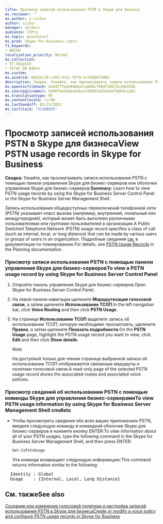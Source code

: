 ```yaml
---
title: Просмотр записей использования PSTN в Skype для бизнеса
ms.reviewer: ''
ms.author: v-cichur
author: cichur
manager: serdars
audience: ITPro
ms.topic: quickstart
ms.prod: skype-for-business-itpro
f1.keywords:
- NOCSH
localization_priority: Normal
ms.collection:
- IT_Skype16
- Strat_SB_Admin
ms.custom: ''
ms.assetid: 65025c78-c263-472c-9ff9-e170588f10b5
description: Сводка. Узнайте, как просматривать записи использования PSTN с помощью панели управления Skype для бизнес-серверов или оболочки управления Skype для бизнес-серверов.
ms.openlocfilehash: 6a447f7aeb9db0a7ca858cf58df10273c28b533b
ms.sourcegitcommit: 01087be29daa3abce7d3b03a55ba5ef8db4ca161
ms.translationtype: MT
ms.contentlocale: ru-RU
ms.lasthandoff: 03/23/2021
ms.locfileid: "51109835"
---
```

# <a name="view-pstn-usage-records-in-skype-for-business"></a><span data-ttu-id="57648-103">Просмотр записей использования PSTN в Skype для бизнеса</span><span class="sxs-lookup"><span data-stu-id="57648-103">View PSTN usage records in Skype for Business</span></span>

<span data-ttu-id="57648-104">**Сводка:** Узнайте, как просматривать записи использования PSTN с помощью панели управления Skype для бизнес-серверов или оболочки управления Skype для бизнес-серверов.</span><span class="sxs-lookup"><span data-stu-id="57648-104">**Summary:** Learn how to view PSTN usage records by using the Skype for Business Server Control Panel or the Skype for Business Server Management Shell.</span></span>

<span data-ttu-id="57648-105">Запись использования общедоступных переключений телефонной сети (PSTN) указывает класс вызова (например, внутренний, локальный или междугородний), который может быть выполнен различными пользователями или группами пользователей в организации.</span><span class="sxs-lookup"><span data-stu-id="57648-105">A Public Switched Telephone Network (PSTN) usage record specifies a class of call (such as internal, local, or long distance) that can be made by various users or groups of users in an organization.</span></span> <span data-ttu-id="57648-106">Подробные сведения [см.](/previous-versions/office/lync-server-2013/lync-server-2013-pstn-usage-records) в документации по планированию.</span><span class="sxs-lookup"><span data-stu-id="57648-106">For details, see [PSTN Usage Records](/previous-versions/office/lync-server-2013/lync-server-2013-pstn-usage-records) in the Planning documentation.</span></span>

### <a name="to-view-a-pstn-usage-record-by-using-skype-for-business-server-control-panel"></a><span data-ttu-id="57648-107">Просмотр записи использования PSTN с помощью панели управления Skype для бизнес-серверов</span><span class="sxs-lookup"><span data-stu-id="57648-107">To view a PSTN usage record by using Skype for Business Server Control Panel</span></span>

1. <span data-ttu-id="57648-108">Откройте панель управления Skype для бизнес-серверов.</span><span class="sxs-lookup"><span data-stu-id="57648-108">Open Skype for Business Server Control Panel.</span></span>

2. <span data-ttu-id="57648-109">На левой панели навигации щелкните **Маршрутизация голосовой связи**, а затем щелкните **Использование ТСОП**.</span><span class="sxs-lookup"><span data-stu-id="57648-109">In the left navigation bar, click **Voice Routing** and then click **PSTN Usage**.</span></span>

3. <span data-ttu-id="57648-110">На странице **Использование ТСОП** выделите запись об использовании ТСОП, которую необходимо просмотреть, щелкните **Правка**, а затем щелкните **Показать подробности**.</span><span class="sxs-lookup"><span data-stu-id="57648-110">On the **PSTN Usage** page, highlight the PSTN usage record you want to view, click **Edit** and then click **Show details**.</span></span>

    > [!NOTE]
    > <span data-ttu-id="57648-111">На доступной только для чтения странице выбранной записи об использовании ТСОП отображаются связанные маршруты и политики голосовой связи.</span><span class="sxs-lookup"><span data-stu-id="57648-111">A read-only page of the selected PSTN usage record shows the associated routes and associated voice policies.</span></span>

### <a name="to-view-pstn-usage-information-by-using-skype-for-business-server-management-shell-cmdlets"></a><span data-ttu-id="57648-112">Просмотр сведений об использовании PSTN с помощью команды Skype для управления бизнес-серверами</span><span class="sxs-lookup"><span data-stu-id="57648-112">To view PSTN usage information by using Skype for Business Server Management Shell cmdlets</span></span>

- <span data-ttu-id="57648-113">Чтобы просмотреть сведения обо всех ваших приложениях PSTN, введите следующую команду в командной оболочке Skype для бизнес-серверов и нажмите кнопку ENTER:</span><span class="sxs-lookup"><span data-stu-id="57648-113">To view information about all of your PSTN usages, type the following command in the Skype for Business Server Management Shell, and then press ENTER:</span></span>

  ```powershell
  Get-CsPstnUsage
  ```

    <span data-ttu-id="57648-114">Эта команда возвращает следующую информацию:</span><span class="sxs-lookup"><span data-stu-id="57648-114">This command returns information similar to the following:</span></span>

<pre>
  Identity : Global
  Usage    : {Internal, Local, Long Distance}
</pre>

## <a name="see-also"></a><span data-ttu-id="57648-115">См. также</span><span class="sxs-lookup"><span data-stu-id="57648-115">See also</span></span>

[<span data-ttu-id="57648-116">Создание или изменение голосовой политики и настройка записей использования PSTN в Skype для бизнеса</span><span class="sxs-lookup"><span data-stu-id="57648-116">Create or modify a voice policy and configure PSTN usage records in Skype for Business</span></span>](voice-policy-and-pstn-usage-records.md)